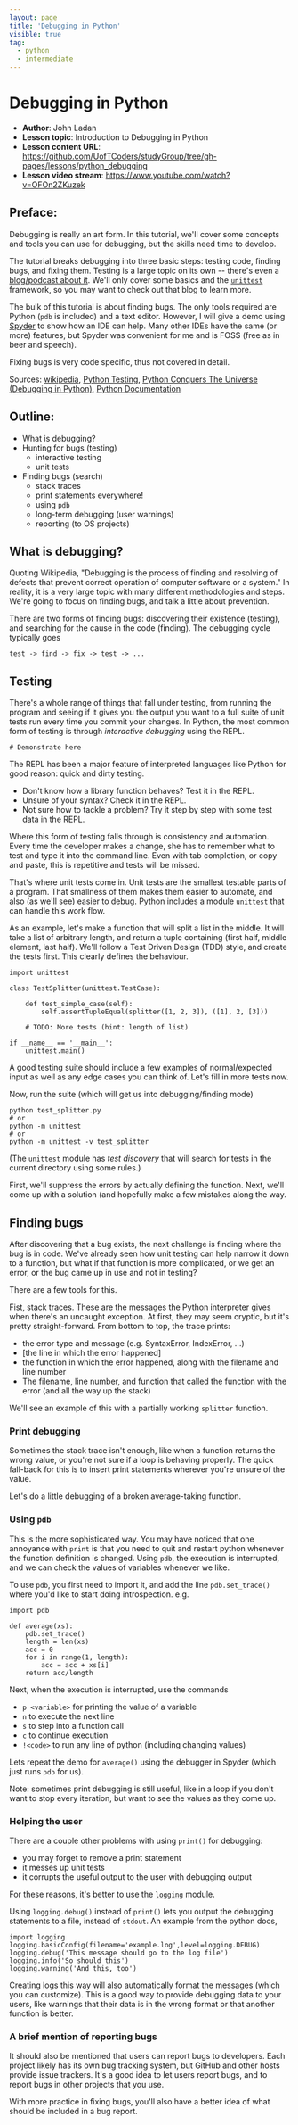 ```yaml
---
layout: page
title: 'Debugging in Python'
visible: true
tag:
  - python
  - intermediate
---
```


# Debugging in Python

 - **Author**: John Ladan
 - **Lesson topic**: Introduction to Debugging in Python
 - **Lesson content URL**: <https://github.com/UofTCoders/studyGroup/tree/gh-pages/lessons/python_debugging>
 - **Lesson video stream**: <https://www.youtube.com/watch?v=OFOn2ZKuzek>

## Preface: ##

Debugging is really an art form. In this tutorial, we'll cover some concepts and tools you can use for debugging, but the skills need time to develop.

The tutorial breaks debugging into three basic steps: testing code, finding bugs, and fixing them. Testing is a large topic on its own -- there's even a [blog/podcast about it](http://pythontesting.net/start-here/). We'll only cover some basics and the [`unittest`](https://docs.python.org/3.5/library/unittest.html) framework, so you may want to check out that blog to learn more.

The bulk of this tutorial is about finding bugs. The only tools required are Python (`pdb` is included) and a text editor. However, I will give a demo using [Spyder](https://github.com/spyder-ide/spyder) to show how an IDE can help. Many other IDEs have the same (or more) features, but Spyder was convenient for me and is FOSS (free as in beer and speech).

Fixing bugs is very code specific, thus not covered in detail.

Sources: [wikipedia](https://en.wikipedia.org/wiki/Debugging), [Python Testing](http://pythontesting.net/), [Python Conquers The Universe (Debugging in Python)](https://pythonconquerstheuniverse.wordpress.com/category/python-debugger/), [Python Documentation](https://docs.python.org/3.5/index.html)

## Outline: ##

- What is debugging?
- Hunting for bugs (testing)
    - interactive testing
    - unit tests
- Finding bugs (search)
    - stack traces
    - print statements everywhere!
    - using `pdb`
    - long-term debugging (user warnings)
    - reporting (to OS projects)

## What is debugging? ##

Quoting Wikipedia, "Debugging is the process of finding and resolving of defects that prevent correct operation of computer software or a system."
In reality, it is a very large topic with many different methodologies and steps. We're going to focus on finding bugs, and talk a little about prevention.

There are two forms of finding bugs: discovering their existence (testing), and searching for the cause in the code (finding). The debugging cycle typically goes

    test -> find -> fix -> test -> ...

## Testing ##

There's a whole range of things that fall under testing, from running the program and seeing if it gives you the output you want to a full suite of unit tests run every time you commit your changes. In Python, the most common form of testing is through *interactive debugging* using the REPL.

    # Demonstrate here

The REPL has been a major feature of interpreted languages like Python for good reason: quick and dirty testing.
 - Don't know how a library function behaves? Test it in the REPL.
 - Unsure of your syntax? Check it in the REPL.
 - Not sure how to tackle a problem? Try it step by step with some test data in the REPL.

Where this form of testing falls through is consistency and automation. Every time the developer makes a change, she has to remember what to test and type it into the command line. Even with tab completion, or copy and paste, this is repetitive and tests will be missed.

That's where unit tests come in. Unit tests are the smallest testable parts of a program. That smallness of them makes them easier to automate, and also (as we'll see) easier to debug. Python includes a module [`unittest`](https://docs.python.org/3.5/library/unittest.html) that can handle this work flow.

As an example, let's make a function that will split a list in the middle. It will take a list of arbitrary length, and return a tuple containing (first half, middle element, last half). We'll follow a Test Driven Design (TDD) style, and create the tests first. This clearly defines the behaviour.

```
import unittest

class TestSplitter(unittest.TestCase):

    def test_simple_case(self):
        self.assertTupleEqual(splitter([1, 2, 3]), ([1], 2, [3]))

    # TODO: More tests (hint: length of list)

if __name__ == '__main__':
    unittest.main()
```

A good testing suite should include a few examples of normal/expected input as well as any edge cases you can think of. Let's fill in more tests now.

Now, run the suite (which will get us into debugging/finding mode)

    python test_splitter.py
    # or
    python -m unittest
    # or
    python -m unittest -v test_splitter

(The `unittest` module has *test discovery* that will search for tests in the current directory using some rules.)

First, we'll suppress the errors by actually defining the function. Next, we'll come up with a solution (and hopefully make a few mistakes along the way.
    
## Finding bugs ##

After discovering that a bug exists, the next challenge is finding where the bug is in code. We've already seen how unit testing can help narrow it down to a function, but what if that function is more complicated, or we get an error, or the bug came up in use and not in testing?

There are a few tools for this.

Fist, stack traces. These are the messages the Python interpreter gives when there's an uncaught exception. At first, they may seem cryptic, but it's pretty straight-forward. From bottom to top, the trace prints:

 - the error type and message (e.g. SyntaxError, IndexError, ...)
 - [the line in which the error happened]
 - the function in which the error happened, along with the filename and line number
 - The filename, line number, and function that called the function with the error (and all the way up the stack)

We'll see an example of this with a partially working `splitter` function.

### Print debugging ###
Sometimes the stack trace isn't enough, like when a function returns the wrong value, or you're not sure if a loop is behaving properly. The quick fall-back for this is to insert print statements wherever you're unsure of the value.


Let's do a little debugging of a broken average-taking function.


### Using `pdb` ###

This is the more sophisticated way. You may have noticed that one annoyance with `print` is that you need to quit and restart python whenever the function definition is changed. Using `pdb`, the execution is interrupted, and we can check the values of variables whenever we like.

To use `pdb`, you first need to import it, and add the line `pdb.set_trace()` where you'd like to start doing introspection. e.g.

    import pdb

    def average(xs):
        pdb.set_trace()
        length = len(xs)
        acc = 0
        for i in range(1, length):
            acc = acc + xs[i]
        return acc/length

Next, when the execution is interrupted, use the commands

 - `p <variable>` for printing the value of a variable
 - `n` to execute the next line
 - `s` to step into a function call
 - `c` to continue execution
 - `!<code>` to run any line of python (including changing values)

Lets repeat the demo for `average()` using the debugger in Spyder (which just runs `pdb` for us).

Note: sometimes print debugging is still useful, like in a loop if you don't want to stop every iteration, but want to see the values as they come up.

### Helping the user ###

There are a couple other problems with using `print()` for debugging:

 - you may forget to remove a print statement
 - it messes up unit tests
 - it corrupts the useful output to the user with debugging output

For these reasons, it's better to use the [`logging`](https://docs.python.org/3/howto/logging.html#logging-basic-tutorial) module.

Using `logging.debug()` instead of `print()` lets you output the debugging statements to a file, instead of `stdout`. An example from the python docs,

    import logging
    logging.basicConfig(filename='example.log',level=logging.DEBUG)
    logging.debug('This message should go to the log file')
    logging.info('So should this')
    logging.warning('And this, too')

Creating logs this way will also automatically format the messages (which you can customize). This is a good way to provide debugging data to your users, like warnings that their data is in the wrong format or that another function is better.

### A brief mention of reporting bugs ###

It should also be mentioned that users can report bugs to developers. Each project likely has its own bug tracking system, but GitHub and other hosts provide issue trackers. It's a good idea to let users report bugs, and to report bugs in other projects that you use.

With more practice in fixing bugs, you'll also have a better idea of what should be included in a bug report.
